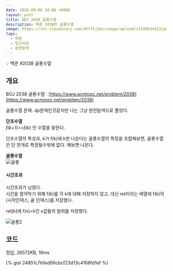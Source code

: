 ```yaml
---
date: 2020-09-08 20:00 +0900
layout: post
title: BOJ 2038_골롱수열
description: 백준 2038번 골롱수열
image: https://res.cloudinary.com/dtttkj2mc/image/upload/v1599634322/post/algorithms/baekjoon/2038_vwe6us.png
tags:
  - 백준
  - 알고리즘
  - 완전탐색
---
```


<p class="callout">💡 백준 #2038 골롱수열 </p>

## 개요

BOJ 2038 골롱수열 : [https://www.acmicpc.net/problem/2038](https://www.acmicpc.net/problem/2038)

골롱수열 문제. dp문제인것같지만 나는 그냥 완전탐색으로 풀었다.


**단조수열**\
*f(k+1)>=f(k)* 인 수열을 말한다.

단조수열의 특성과, k가 f(k)에 k번 나온다는 골롱수열의 특징을 조합해보면,
골롱수열은 단 한개로 특정될수밖에 없다. 해보면 나온다.

**골롱수열**\
![골룽](https://res.cloudinary.com/dtttkj2mc/image/upload/v1599632628/post/algorithms/baekjoon/2038-1_rkdesj.jpg)


#### 시간초과

시간초과가 났었다.\
시간을 절약하기 위해 f(k)를 각 k에 대해 저장하지 않고, 대신 ret이라는 배열에 f(k)의 (시작인덱스, 끝 인덱스)를 저장했다.

ret[k]에 f(x)=k인 x값들의 범위를 저장했다.

![골롱2](https://res.cloudinary.com/dtttkj2mc/post/algorithms/baekjoon/2038-2_jy7ibu.jpg)


## 코드

정답, 26572KB, 16ms

{% gist 24851c7b1ed06cbcf23d13c4168fd1ef %}